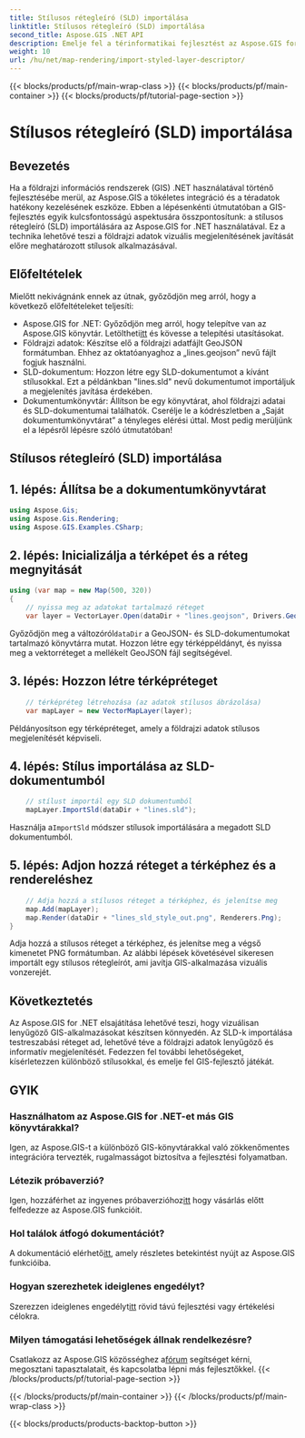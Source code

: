 ```yaml
---
title: Stílusos rétegleíró (SLD) importálása
linktitle: Stílusos rétegleíró (SLD) importálása
second_title: Aspose.GIS .NET API
description: Emelje fel a térinformatikai fejlesztést az Aspose.GIS for .NET segítségével. Könnyedén importálhatja a stílusos rétegleírót (SLD). Fedezze fel a testreszabási lehetőségeket most!
weight: 10
url: /hu/net/map-rendering/import-styled-layer-descriptor/
---
```


{{< blocks/products/pf/main-wrap-class >}}
{{< blocks/products/pf/main-container >}}
{{< blocks/products/pf/tutorial-page-section >}}

# Stílusos rétegleíró (SLD) importálása

## Bevezetés
Ha a földrajzi információs rendszerek (GIS) .NET használatával történő fejlesztésébe merül, az Aspose.GIS a tökéletes integráció és a téradatok hatékony kezelésének eszköze. Ebben a lépésenkénti útmutatóban a GIS-fejlesztés egyik kulcsfontosságú aspektusára összpontosítunk: a stílusos rétegleíró (SLD) importálására az Aspose.GIS for .NET használatával. Ez a technika lehetővé teszi a földrajzi adatok vizuális megjelenítésének javítását előre meghatározott stílusok alkalmazásával.
## Előfeltételek
Mielőtt nekivágnánk ennek az útnak, győződjön meg arról, hogy a következő előfeltételeket teljesíti:
-  Aspose.GIS for .NET: Győződjön meg arról, hogy telepítve van az Aspose.GIS könyvtár. Letöltheti[itt](https://releases.aspose.com/gis/net/) és kövesse a telepítési utasításokat.
- Földrajzi adatok: Készítse elő a földrajzi adatfájlt GeoJSON formátumban. Ehhez az oktatóanyaghoz a „lines.geojson” nevű fájlt fogjuk használni.
- SLD-dokumentum: Hozzon létre egy SLD-dokumentumot a kívánt stílusokkal. Ezt a példánkban "lines.sld" nevű dokumentumot importáljuk a megjelenítés javítása érdekében.
- Dokumentumkönyvtár: Állítson be egy könyvtárat, ahol földrajzi adatai és SLD-dokumentumai találhatók. Cserélje le a kódrészletben a „Saját dokumentumkönyvtárat” a tényleges elérési úttal.
Most pedig merüljünk el a lépésről lépésre szóló útmutatóban!
## Stílusos rétegleíró (SLD) importálása
## 1. lépés: Állítsa be a dokumentumkönyvtárat
```csharp
using Aspose.Gis;
using Aspose.Gis.Rendering;
using Aspose.GIS.Examples.CSharp;
```
## 2. lépés: Inicializálja a térképet és a réteg megnyitását
```csharp
using (var map = new Map(500, 320))
{
    // nyissa meg az adatokat tartalmazó réteget
    var layer = VectorLayer.Open(dataDir + "lines.geojson", Drivers.GeoJson);
```
 Győződjön meg a változóról`dataDir` a GeoJSON- és SLD-dokumentumokat tartalmazó könyvtárra mutat.
Hozzon létre egy térképpéldányt, és nyissa meg a vektorréteget a mellékelt GeoJSON fájl segítségével.
## 3. lépés: Hozzon létre térképréteget
```csharp
    // térképréteg létrehozása (az adatok stílusos ábrázolása)
    var mapLayer = new VectorMapLayer(layer);
```
Példányosítson egy térképréteget, amely a földrajzi adatok stílusos megjelenítését képviseli.
## 4. lépés: Stílus importálása az SLD-dokumentumból
```csharp
    // stílust importál egy SLD dokumentumból
    mapLayer.ImportSld(dataDir + "lines.sld");
```
 Használja a`ImportSld` módszer stílusok importálására a megadott SLD dokumentumból.
## 5. lépés: Adjon hozzá réteget a térképhez és a rendereléshez
```csharp
    // Adja hozzá a stílusos réteget a térképhez, és jelenítse meg
    map.Add(mapLayer);
    map.Render(dataDir + "lines_sld_style_out.png", Renderers.Png);
}
```
Adja hozzá a stílusos réteget a térképhez, és jelenítse meg a végső kimenetet PNG formátumban.
Az alábbi lépések követésével sikeresen importált egy stílusos rétegleírót, ami javítja GIS-alkalmazása vizuális vonzerejét.
## Következtetés
Az Aspose.GIS for .NET elsajátítása lehetővé teszi, hogy vizuálisan lenyűgöző GIS-alkalmazásokat készítsen könnyedén. Az SLD-k importálása testreszabási réteget ad, lehetővé téve a földrajzi adatok lenyűgöző és informatív megjelenítését. Fedezzen fel további lehetőségeket, kísérletezzen különböző stílusokkal, és emelje fel GIS-fejlesztő játékát.
## GYIK
### Használhatom az Aspose.GIS for .NET-et más GIS könyvtárakkal?
Igen, az Aspose.GIS-t a különböző GIS-könyvtárakkal való zökkenőmentes integrációra tervezték, rugalmasságot biztosítva a fejlesztési folyamatban.
### Létezik próbaverzió?
 Igen, hozzáférhet az ingyenes próbaverzióhoz[itt](https://releases.aspose.com/) hogy vásárlás előtt felfedezze az Aspose.GIS funkcióit.
### Hol találok átfogó dokumentációt?
 A dokumentáció elérhető[itt](https://reference.aspose.com/gis/net/), amely részletes betekintést nyújt az Aspose.GIS funkcióiba.
### Hogyan szerezhetek ideiglenes engedélyt?
 Szerezzen ideiglenes engedélyt[itt](https://purchase.aspose.com/temporary-license/) rövid távú fejlesztési vagy értékelési célokra.
### Milyen támogatási lehetőségek állnak rendelkezésre?
 Csatlakozz az Aspose.GIS közösséghez a[fórum](https://forum.aspose.com/c/gis/33) segítséget kérni, megosztani tapasztalatait, és kapcsolatba lépni más fejlesztőkkel.
{{< /blocks/products/pf/tutorial-page-section >}}

{{< /blocks/products/pf/main-container >}}
{{< /blocks/products/pf/main-wrap-class >}}

{{< blocks/products/products-backtop-button >}}
